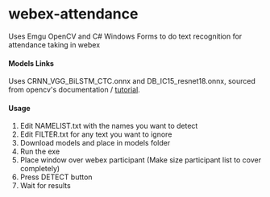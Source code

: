 # webex-attendance
Uses Emgu OpenCV and C# Windows Forms to do text recognition for attendance taking in webex

#### Models Links
Uses CRNN_VGG_BiLSTM_CTC.onnx and DB_IC15_resnet18.onnx, sourced from opencv's documentation / [tutorial](https://github.com/opencv/opencv/blob/4.x/doc/tutorials/dnn/dnn_text_spotting/dnn_text_spotting.markdown).


#### Usage
1. Edit NAMELIST.txt with the names you want to detect
2. Edit FILTER.txt for any text you want to ignore
3. Download models and place in models folder
4. Run the exe
5. Place window over webex participant (Make size participant list to cover completely)
6. Press DETECT button
7. Wait for results